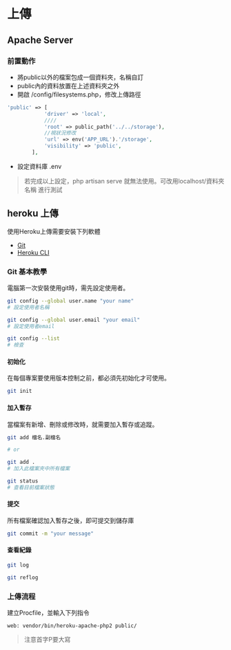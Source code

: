 # 上傳

## Apache Server

### 前置動作

- 將public以外的檔案包成一個資料夾，名稱自訂
- public內的資料放置在上述資料夾之外
- 開啟 /config/filesystems.php，修改上傳路徑

```php
'public' => [
            'driver' => 'local',
            ////
            'root' => public_path('../../storage'),
            //視狀況修改
            'url' => env('APP_URL').'/storage',
            'visibility' => 'public',
        ],
```

- 設定資料庫 .env

> 若完成以上設定，php artisan serve 就無法使用。可改用localhost/資料夾名稱 進行測試

## heroku 上傳

使用Heroku上傳需要安裝下列軟體

- [Git](https://git-scm.com/)
- [Heroku CLI](https://devcenter.heroku.com/articles/heroku-cli)

### Git 基本教學

電腦第一次安裝使用git時，需先設定使用者。

```bash
git config --global user.name "your name"
# 設定使用者名稱

git config --global user.email "your email"
# 設定使用者email

git config --list
# 檢查
```

#### 初始化

在每個專案要使用版本控制之前，都必須先初始化才可使用。

```bash
git init
```

#### 加入暫存

當檔案有新增、刪除或修改時，就需要加入暫存或追蹤。

```bash
git add 檔名.副檔名

# or

git add .
# 加入此檔案夾中所有檔案

git status
# 查看目前檔案狀態
```

#### 提交

所有檔案確認加入暫存之後，即可提交到儲存庫

```bash
git commit -m "your message"
```

#### 查看紀錄

```bash
git log

git reflog
```

### 上傳流程

建立Procfile，並輸入下列指令
```
web: vendor/bin/heroku-apache-php2 public/
```

> 注意首字P要大寫


